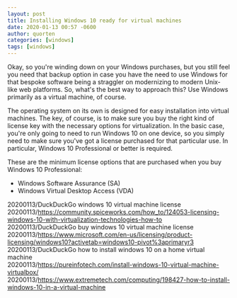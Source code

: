 ```yaml
---
layout: post
title: Installing Windows 10 ready for virtual machines
date: 2020-01-13 00:57 -0600
author: quorten
categories: [windows]
tags: [windows]
---
```


Okay, so you're winding down on your Windows purchases, but you still
feel you need that backup option in case you have the need to use
Windows for that bespoke software being a straggler on modernizing to
modern Unix-like web platforms.  So, what's the best way to approach
this?  Use Windows primarily as a virtual machine, of course.

The operating system on its own is designed for easy installation into
virtual machines.  The key, of course, is to make sure you buy the
right kind of license key with the necessary options for
virtualization.  In the basic case, you're only going to need to run
Windows 10 on one device, so you simply need to make sure you've got a
license purchased for that particular use.  In particular, Windows 10
Professional or better is required.

These are the minimum license options that are purchased when you buy
Windows 10 Professional:

* Windows Software Assurance (SA)
* Windows Virtual Desktop Access (VDA)

<!-- more -->

20200113/DuckDuckGo windows 10 virtual machine license  
20200113/https://community.spiceworks.com/how_to/124053-licensing-windows-10-with-virtualization-technologies-how-to  
20200113/DuckDuckGo buy windows 10 virtual machine license  
20200113/https://www.microsoft.com/en-us/licensing/product-licensing/windows10?activetab=windows10-pivot%3aprimaryr3  
20200113/DuckDuckGo how to install windows 10 on a home virtual machine  
20200113/https://pureinfotech.com/install-windows-10-virtual-machine-virtualbox/  
20200113/https://www.extremetech.com/computing/198427-how-to-install-windows-10-in-a-virtual-machine
